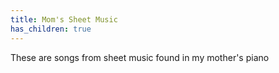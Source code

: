 ```yaml
---
title: Mom's Sheet Music
has_children: true
---
```


These are songs from sheet music found in my mother's piano
